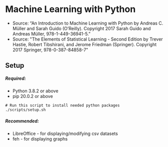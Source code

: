 # Machine Learning with Python
* Source: “An Introduction to Machine Learning with Python by Andreas C. Müller and Sarah Guido (O’Reilly). Copyright 2017 Sarah Guido and Andreas Müller, 978-1-449-36941-5.”
* Source: "The Elements of Statistical Learning - Second Edition by Trever Hastie, Robert Tibshirani, and Jerome Friedman (Springer). Copyright 2017 Springer, 978-0-387-84858-7"

## Setup
##### Required:
* Python 3.8.2 or above
* pip 20.0.2 or above
```
# Run this script to install needed python packages
./scripts/setup.sh
```
##### Recommended:
* LibreOffice - for displaying/modifying csv datasets
* feh - for displaying graphs
